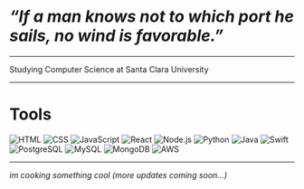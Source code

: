 # *“If a man knows not to which port he sails, no wind is favorable.”*  

---

Studying Computer Science at Santa Clara University  

---

# Tools
![HTML](https://img.shields.io/badge/-HTML-E34F26?style=flat-square&logo=html5&logoColor=white) 
![CSS](https://img.shields.io/badge/-CSS-1572B6?style=flat-square&logo=css3&logoColor=white) 
![JavaScript](https://img.shields.io/badge/-JavaScript-F7DF1E?style=flat-square&logo=javascript&logoColor=black) 
![React](https://img.shields.io/badge/-React-61DAFB?style=flat-square&logo=react&logoColor=black) 
![Node.js](https://img.shields.io/badge/-Node.js-339933?style=flat-square&logo=node.js&logoColor=white) 
![Python](https://img.shields.io/badge/-Python-3776AB?style=flat-square&logo=python&logoColor=white) 
![Java](https://img.shields.io/badge/-Java-007396?style=flat-square&logo=java&logoColor=white) 
![Swift](https://img.shields.io/badge/-Swift-FA7343?style=flat-square&logo=swift&logoColor=white) 
![PostgreSQL](https://img.shields.io/badge/-PostgreSQL-336791?style=flat-square&logo=postgresql&logoColor=white) 
![MySQL](https://img.shields.io/badge/-MySQL-4479A1?style=flat-square&logo=mysql&logoColor=white) 
![MongoDB](https://img.shields.io/badge/-MongoDB-47A248?style=flat-square&logo=mongodb&logoColor=white) 
![AWS](https://img.shields.io/badge/-AWS-232F3E?style=flat-square&logo=amazonaws&logoColor=white)  

---

*im cooking something cool (more updates coming soon...)*
